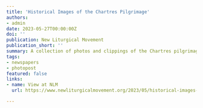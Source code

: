 ```yaml
---
title: 'Historical Images of the Chartres Pilgrimage'
authors:
- admin
date: 2023-05-27T00:00:00Z
doi: ''
publication: New Liturgical Movement
publication_short: ''
summary: A collection of photos and clippings of the Chartres pilgrimage, across the 20th century.
tags:
- newspapers
- photopost
featured: false
links:
- name: View at NLM
  url: https://www.newliturgicalmovement.org/2023/05/historical-images-of-chartres.html

---
```

